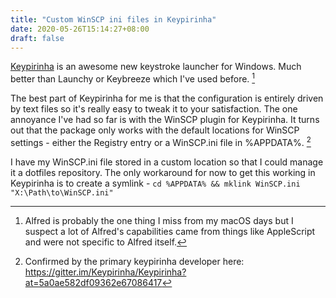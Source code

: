 ```yaml
---
title: "Custom WinSCP ini files in Keypirinha"
date: 2020-05-26T15:14:27+08:00
draft: false
---
```


[Keypirinha](https://github.com/Keypirinha/Keypirinha/) is an awesome new keystroke launcher for Windows. Much better than Launchy or Keybreeze which I've used before. [^1]

The best part of Keypirinha for me is that the configuration is entirely driven by text files so it's really easy to tweak it to your satisfaction. The one annoyance I've had so far is with the WinSCP plugin for Keypirinha. It turns out that the package only works with the default locations for WinSCP settings - either the Registry entry or a WinSCP.ini file in %APPDATA%. [^2]

I have my WinSCP.ini file stored in a custom location so that I could manage it a dotfiles repository. The only workaround for now to get this working in Keypirinha is to create a symlink - ```cd %APPDATA% && mklink WinSCP.ini "X:\Path\to\WinSCP.ini"```

[^1]: Alfred is probably the one thing I miss from my macOS days but I suspect a lot of Alfred's capabilities came from things like AppleScript and were not specific to Alfred itself.
[^2]: Confirmed by the primary keypirinha developer here: <https://gitter.im/Keypirinha/Keypirinha?at=5a0ae582df09362e67086417>
